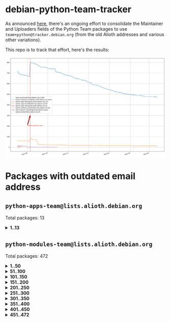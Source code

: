 # debian-python-team-tracker



As announced [here](https://lists.debian.org/debian-python/2021/08/msg00006.html), there's an ongoing effort to consolidate the Maintainer and Uploaders fields of the Python Team packages to use `team+python@tracker.debian.org` (from the old Alioth addresses and various other variations).



This repo is to track that effort, here's the results:



![Python team emails](images/python_team_emails.svg)


# Packages with outdated email address

## `python-apps-team@lists.alioth.debian.org`
Total packages: 13
<details>
<summary><b>1..13</b></summary>


| # | Package | Version |
| --- | --- | --- |
| 1 | [ctop](https://tracker.debian.org/ctop) | 1.0.0-2.1 |
| 2 | [db2twitter](https://tracker.debian.org/db2twitter) | 0.6-1.1 |
| 3 | [dodgy](https://tracker.debian.org/dodgy) | 0.1.9-3 |
| 4 | [etm](https://tracker.debian.org/etm) | 3.2.30-1.1 |
| 5 | [freealchemist](https://tracker.debian.org/freealchemist) | 0.5-1.1 |
| 6 | [kanboard-cli](https://tracker.debian.org/kanboard-cli) | 0.0.2-1.1 |
| 7 | [lightyears](https://tracker.debian.org/lightyears) | 1.4-2 |
| 8 | [pipenv](https://tracker.debian.org/pipenv) | 11.9.0-1.1 |
| 9 | [prospector](https://tracker.debian.org/prospector) | 1.1.7-2 |
| 10 | [pybik](https://tracker.debian.org/pybik) | 3.0-3.1 |
| 11 | [retweet](https://tracker.debian.org/retweet) | 0.10-1.1 |
| 12 | [sinntp](https://tracker.debian.org/sinntp) | 1.6-1.2 |
| 13 | [smem](https://tracker.debian.org/smem) | 1.5-1.1 |
</details>

## `python-modules-team@lists.alioth.debian.org`
Total packages: 472
<details>
<summary><b>1..50</b></summary>


| # | Package | Version |
| --- | --- | --- |
| 1 | [anorack](https://tracker.debian.org/anorack) | 0.2.7-1 |
| 2 | [anosql](https://tracker.debian.org/anosql) | 1.0.1-1 |
| 3 | [asn1crypto](https://tracker.debian.org/asn1crypto) | 1.4.0-1 |
| 4 | [astral](https://tracker.debian.org/astral) | 1.6.1-2 |
| 5 | [authres](https://tracker.debian.org/authres) | 1.2.0-2 |
| 6 | [automat](https://tracker.debian.org/automat) | 20.2.0-1 |
| 7 | [azure-cosmos-table-python](https://tracker.debian.org/azure-cosmos-table-python) | 1.0.5+git20191025-5 |
| 8 | [bdist-nsi](https://tracker.debian.org/bdist-nsi) | 0.1.5-2 |
| 9 | [bernhard](https://tracker.debian.org/bernhard) | 0.2.6-2 |
| 10 | [betamax](https://tracker.debian.org/betamax) | 0.8.1-2 |
| 11 | [bibtexparser](https://tracker.debian.org/bibtexparser) | 1.1.0+ds-3 |
| 12 | [binaryornot](https://tracker.debian.org/binaryornot) | 0.4.4+dfsg-4 |
| 13 | [bitstruct](https://tracker.debian.org/bitstruct) | 8.9.0-1 |
| 14 | [case](https://tracker.debian.org/case) | 1.5.3+dfsg-3 |
| 15 | [cerealizer](https://tracker.debian.org/cerealizer) | 0.8.1-3 |
| 16 | [chardet](https://tracker.debian.org/chardet) | 4.0.0-1 |
| 17 | [chargebee-python](https://tracker.debian.org/chargebee-python) | 1.6.6-1 |
| 18 | [codicefiscale](https://tracker.debian.org/codicefiscale) | 0.9+ds0-2 |
| 19 | [colorclass](https://tracker.debian.org/colorclass) | 2.2.0-2.2 |
| 20 | [colorspacious](https://tracker.debian.org/colorspacious) | 1.1.2-2 |
| 21 | [commonmark](https://tracker.debian.org/commonmark) | 0.9.1-3 |
| 22 | [constantly](https://tracker.debian.org/constantly) | 15.1.0-2 |
| 23 | [contextlib2](https://tracker.debian.org/contextlib2) | 0.6.0.post1-1 |
| 24 | [cookiecutter](https://tracker.debian.org/cookiecutter) | 1.7.3-1 |
| 25 | [coreapi](https://tracker.debian.org/coreapi) | 2.3.3-4 |
| 26 | [coreschema](https://tracker.debian.org/coreschema) | 0.0.4-3 |
| 27 | [cov-core](https://tracker.debian.org/cov-core) | 1.15.0-3 |
| 28 | [cppy](https://tracker.debian.org/cppy) | 1.1.0-2 |
| 29 | [cram](https://tracker.debian.org/cram) | 0.7-4 |
| 30 | [cssutils](https://tracker.debian.org/cssutils) | 1.0.2-3 |
| 31 | [d2to1](https://tracker.debian.org/d2to1) | 0.2.12-2 |
| 32 | [debiancontributors](https://tracker.debian.org/debiancontributors) | 0.7.8-2 |
| 33 | [devpi-common](https://tracker.debian.org/devpi-common) | 3.2.2-1.1 |
| 34 | [django-ajax-selects](https://tracker.debian.org/django-ajax-selects) | 1.7.0-3 |
| 35 | [django-bitfield](https://tracker.debian.org/django-bitfield) | 1.9.6-2 |
| 36 | [django-dirtyfields](https://tracker.debian.org/django-dirtyfields) | 1.3.1-2 |
| 37 | [django-environ](https://tracker.debian.org/django-environ) | 0.4.4-2 |
| 38 | [django-filter](https://tracker.debian.org/django-filter) | 2.4.0-1 |
| 39 | [django-hvad](https://tracker.debian.org/django-hvad) | 1.8.0-1.1 |
| 40 | [django-js-reverse](https://tracker.debian.org/django-js-reverse) | 0.7.3-1.1 |
| 41 | [django-macaddress](https://tracker.debian.org/django-macaddress) | 1.5.0-2 |
| 42 | [django-memoize](https://tracker.debian.org/django-memoize) | 2.2.0+dfsg-1 |
| 43 | [django-nose](https://tracker.debian.org/django-nose) | 1.4.6-2.1 |
| 44 | [django-notification](https://tracker.debian.org/django-notification) | 1.2.0-3 |
| 45 | [django-pagination](https://tracker.debian.org/django-pagination) | 1.0.7-4 |
| 46 | [django-paintstore](https://tracker.debian.org/django-paintstore) | 0.2-4 |
| 47 | [django-picklefield](https://tracker.debian.org/django-picklefield) | 3.0.1-1 |
| 48 | [django-pipeline](https://tracker.debian.org/django-pipeline) | 1.6.14-3 |
| 49 | [django-simple-redis-admin](https://tracker.debian.org/django-simple-redis-admin) | 1.4.0-2 |
| 50 | [django-stronghold](https://tracker.debian.org/django-stronghold) | 0.3.0+debian-2 |
</details>
<details>
<summary><b>51..100</b></summary>

| # | Package | Version |
| --- | --- | --- |
| 51 | [django-webpack-loader](https://tracker.debian.org/django-webpack-loader) | 0.6.0-2 |
| 52 | [django-wkhtmltopdf](https://tracker.debian.org/django-wkhtmltopdf) | 3.3.0-1 |
| 53 | [django-xmlrpc](https://tracker.debian.org/django-xmlrpc) | 0.1.8-2 |
| 54 | [djangorestframework-api-key](https://tracker.debian.org/djangorestframework-api-key) | 2.0.0-2 |
| 55 | [dkimpy](https://tracker.debian.org/dkimpy) | 1.0.5-1 |
| 56 | [dnsdiag](https://tracker.debian.org/dnsdiag) | 2.0.2-1 |
| 57 | [dockerpty](https://tracker.debian.org/dockerpty) | 0.4.1-2 |
| 58 | [drf-generators](https://tracker.debian.org/drf-generators) | 0.5.0-1 |
| 59 | [elasticsearch-curator](https://tracker.debian.org/elasticsearch-curator) | 5.8.1-1 |
| 60 | [enum34](https://tracker.debian.org/enum34) | 1.1.6-4 |
| 61 | [enzyme](https://tracker.debian.org/enzyme) | 0.4.1-2 |
| 62 | [exam](https://tracker.debian.org/exam) | 0.10.5-3 |
| 63 | [factory-boy](https://tracker.debian.org/factory-boy) | 2.11.1-3 |
| 64 | [faker](https://tracker.debian.org/faker) | 0.9.3-0.1 |
| 65 | [fakesleep](https://tracker.debian.org/fakesleep) | 0.1-2 |
| 66 | [fastchunking](https://tracker.debian.org/fastchunking) | 0.0.3-2 |
| 67 | [feedgenerator](https://tracker.debian.org/feedgenerator) | 1.9-2 |
| 68 | [flask-api](https://tracker.debian.org/flask-api) | 1.1+dfsg-1.1 |
| 69 | [flask-babelex](https://tracker.debian.org/flask-babelex) | 0.9.4-1 |
| 70 | [flask-bcrypt](https://tracker.debian.org/flask-bcrypt) | 0.7.1-2 |
| 71 | [flask-compress](https://tracker.debian.org/flask-compress) | 1.4.0-3 |
| 72 | [flask-gravatar](https://tracker.debian.org/flask-gravatar) | 0.4.2-2 |
| 73 | [flask-htmlmin](https://tracker.debian.org/flask-htmlmin) | 1.3.2-2 |
| 74 | [flask-ldapconn](https://tracker.debian.org/flask-ldapconn) | 0.7.2-1.1 |
| 75 | [flask-limiter](https://tracker.debian.org/flask-limiter) | 1.0.1-2 |
| 76 | [flask-mail](https://tracker.debian.org/flask-mail) | 0.9.1+dfsg1-1.1 |
| 77 | [flask-mongoengine](https://tracker.debian.org/flask-mongoengine) | 0.9.3-4 |
| 78 | [flask-multistatic](https://tracker.debian.org/flask-multistatic) | 1.0-2 |
| 79 | [flask-script](https://tracker.debian.org/flask-script) | 2.0.6-2 |
| 80 | [flask-silk](https://tracker.debian.org/flask-silk) | 0.2-18 |
| 81 | [flask-wtf](https://tracker.debian.org/flask-wtf) | 0.14.3-1 |
| 82 | [flufl.enum](https://tracker.debian.org/flufl.enum) | 4.1.1-3 |
| 83 | [flufl.i18n](https://tracker.debian.org/flufl.i18n) | 3.0.1-1 |
| 84 | [flufl.lock](https://tracker.debian.org/flufl.lock) | 5.0.1-1 |
| 85 | [flufl.password](https://tracker.debian.org/flufl.password) | 1.3-3 |
| 86 | [flufl.testing](https://tracker.debian.org/flufl.testing) | 0.7-2 |
| 87 | [gerritlib](https://tracker.debian.org/gerritlib) | 0.8.0-2 |
| 88 | [gmplot](https://tracker.debian.org/gmplot) | 1.2.0-2 |
| 89 | [gtextfsm](https://tracker.debian.org/gtextfsm) | 1.1.0-2 |
| 90 | [gtts](https://tracker.debian.org/gtts) | 2.0.3-1 |
| 91 | [gtts-token](https://tracker.debian.org/gtts-token) | 1.1.3-1 |
| 92 | [guzzle-sphinx-theme](https://tracker.debian.org/guzzle-sphinx-theme) | 0.7.11-5 |
| 93 | [hachoir](https://tracker.debian.org/hachoir) | 3.1.0+dfsg-3 |
| 94 | [haproxy-log-analysis](https://tracker.debian.org/haproxy-log-analysis) | 2.0~b0-2 |
| 95 | [heapdict](https://tracker.debian.org/heapdict) | 1.0.1-1 |
| 96 | [hiro](https://tracker.debian.org/hiro) | 0.5-2 |
| 97 | [hypothesis-auto](https://tracker.debian.org/hypothesis-auto) | 1.1.4-2 |
| 98 | [importmagic](https://tracker.debian.org/importmagic) | 0.1.7-2 |
| 99 | [inflection](https://tracker.debian.org/inflection) | 0.3.1-2 |
| 100 | [json-tricks](https://tracker.debian.org/json-tricks) | 3.11.0-2 |
</details>
<details>
<summary><b>101..150</b></summary>

| # | Package | Version |
| --- | --- | --- |
| 101 | [jsonhyperschema-codec](https://tracker.debian.org/jsonhyperschema-codec) | 1.0.3-2 |
| 102 | [jupyter-sphinx-theme](https://tracker.debian.org/jupyter-sphinx-theme) | 0.0.6+ds1-10 |
| 103 | [kitchen](https://tracker.debian.org/kitchen) | 1.2.6-2 |
| 104 | [kivy](https://tracker.debian.org/kivy) | 1.11.0-2 |
| 105 | [lazr.delegates](https://tracker.debian.org/lazr.delegates) | 2.0.3-2 |
| 106 | [lazr.smtptest](https://tracker.debian.org/lazr.smtptest) | 2.0.3-2 |
| 107 | [lexicon](https://tracker.debian.org/lexicon) | 3.3.17-1 |
| 108 | [libthumbor](https://tracker.debian.org/libthumbor) | 1.3.3-2 |
| 109 | [logilab-constraint](https://tracker.debian.org/logilab-constraint) | 0.6.0-2 |
| 110 | [mako](https://tracker.debian.org/mako) | 1.1.3+ds1-2 |
| 111 | [manuel](https://tracker.debian.org/manuel) | 1.10.1-2 |
| 112 | [mercurial-extension-utils](https://tracker.debian.org/mercurial-extension-utils) | 1.5.1-3 |
| 113 | [mercurial-keyring](https://tracker.debian.org/mercurial-keyring) | 1.3.1-3 |
| 114 | [milksnake](https://tracker.debian.org/milksnake) | 0.1.5-1 |
| 115 | [mimerender](https://tracker.debian.org/mimerender) | 0.6.0-2 |
| 116 | [mmllib](https://tracker.debian.org/mmllib) | 0.3.0.post1-2 |
| 117 | [mockldap](https://tracker.debian.org/mockldap) | 0.3.0-4 |
| 118 | [modernize](https://tracker.debian.org/modernize) | 0.7-2 |
| 119 | [moksha.common](https://tracker.debian.org/moksha.common) | 1.2.5-4 |
| 120 | [mrtparse](https://tracker.debian.org/mrtparse) | 1.6-2 |
| 121 | [musicbrainzngs](https://tracker.debian.org/musicbrainzngs) | 0.7.1-2 |
| 122 | [mutagen](https://tracker.debian.org/mutagen) | 1.45.1-2 |
| 123 | [mwic](https://tracker.debian.org/mwic) | 0.7.8-1 |
| 124 | [mysql-connector-python](https://tracker.debian.org/mysql-connector-python) | 8.0.15-2 |
| 125 | [nb2plots](https://tracker.debian.org/nb2plots) | 0.6-2 |
| 126 | [netmiko](https://tracker.debian.org/netmiko) | 2.4.2-1 |
| 127 | [networkx](https://tracker.debian.org/networkx) | 2.5+ds-2 |
| 128 | [nose2](https://tracker.debian.org/nose2) | 0.9.2-1 |
| 129 | [nose2-cov](https://tracker.debian.org/nose2-cov) | 1.0a4-3 |
| 130 | [ntplib](https://tracker.debian.org/ntplib) | 0.3.3-2 |
| 131 | [numpy-stl](https://tracker.debian.org/numpy-stl) | 2.9.0-1 |
| 132 | [obsub](https://tracker.debian.org/obsub) | 0.2-4 |
| 133 | [okasha](https://tracker.debian.org/okasha) | 0.2.4-4 |
| 134 | [overpass](https://tracker.debian.org/overpass) | 0.7-1 |
| 135 | [pastescript](https://tracker.debian.org/pastescript) | 2.0.2-4 |
| 136 | [pep8](https://tracker.debian.org/pep8) | 1.7.1-9 |
| 137 | [pep8-naming](https://tracker.debian.org/pep8-naming) | 0.10.0-1 |
| 138 | [pg8000](https://tracker.debian.org/pg8000) | 1.10.6-2 |
| 139 | [pidcat](https://tracker.debian.org/pidcat) | 2.1.0-4 |
| 140 | [plastex](https://tracker.debian.org/plastex) | 2.1-2 |
| 141 | [portio](https://tracker.debian.org/portio) | 0.5-4 |
| 142 | [power](https://tracker.debian.org/power) | 1.4+dfsg-4 |
| 143 | [pprintpp](https://tracker.debian.org/pprintpp) | 0.4.0-2 |
| 144 | [preggy](https://tracker.debian.org/preggy) | 1.4.4-1 |
| 145 | [ptable](https://tracker.debian.org/ptable) | 0.9.2-2 |
| 146 | [py-radix](https://tracker.debian.org/py-radix) | 0.10.0-3 |
| 147 | [py3dns](https://tracker.debian.org/py3dns) | 3.2.1-1 |
| 148 | [pyasn1](https://tracker.debian.org/pyasn1) | 0.4.8-1 |
| 149 | [pybindgen](https://tracker.debian.org/pybindgen) | 0.20.0+dfsg1-2 |
| 150 | [pycallgraph](https://tracker.debian.org/pycallgraph) | 1.1.3-1.2 |
</details>
<details>
<summary><b>151..200</b></summary>

| # | Package | Version |
| --- | --- | --- |
| 151 | [pycxx](https://tracker.debian.org/pycxx) | 7.1.4-0.2 |
| 152 | [pydbus](https://tracker.debian.org/pydbus) | 0.6.0-4 |
| 153 | [pydenticon](https://tracker.debian.org/pydenticon) | 0.3.1-2 |
| 154 | [pydispatcher](https://tracker.debian.org/pydispatcher) | 2.0.5-2 |
| 155 | [pydle](https://tracker.debian.org/pydle) | 0.9.4-2 |
| 156 | [pyeapi](https://tracker.debian.org/pyeapi) | 0.8.1-2 |
| 157 | [pyenchant](https://tracker.debian.org/pyenchant) | 3.2.0-1 |
| 158 | [pyfg](https://tracker.debian.org/pyfg) | 0.50-2 |
| 159 | [pyfiglet](https://tracker.debian.org/pyfiglet) | 0.8.0+dfsg-1 |
| 160 | [pyfribidi](https://tracker.debian.org/pyfribidi) | 0.12.0+repack-7 |
| 161 | [pygeoif](https://tracker.debian.org/pygeoif) | 0.7-2 |
| 162 | [pygtail](https://tracker.debian.org/pygtail) | 0.6.1-2 |
| 163 | [pygtkspellcheck](https://tracker.debian.org/pygtkspellcheck) | 4.0.5-2 |
| 164 | [pyinotify](https://tracker.debian.org/pyinotify) | 0.9.6-1.3 |
| 165 | [pyiosxr](https://tracker.debian.org/pyiosxr) | 0.52-1.1 |
| 166 | [pyjavaproperties](https://tracker.debian.org/pyjavaproperties) | 0.7-2 |
| 167 | [pyjokes](https://tracker.debian.org/pyjokes) | 0.5.0-3 |
| 168 | [pykcs11](https://tracker.debian.org/pykcs11) | 1.5.10-1 |
| 169 | [pylama](https://tracker.debian.org/pylama) | 7.4.3-3 |
| 170 | [pylibmc](https://tracker.debian.org/pylibmc) | 1.5.2-3 |
| 171 | [pylint-celery](https://tracker.debian.org/pylint-celery) | 0.3-5 |
| 172 | [pylint-common](https://tracker.debian.org/pylint-common) | 0.2.5-4 |
| 173 | [pylint-django](https://tracker.debian.org/pylint-django) | 2.0.13-1 |
| 174 | [pylint-flask](https://tracker.debian.org/pylint-flask) | 0.5-4 |
| 175 | [pylint-plugin-utils](https://tracker.debian.org/pylint-plugin-utils) | 0.6-1 |
| 176 | [pymacs](https://tracker.debian.org/pymacs) | 0.25-3 |
| 177 | [pymodbus](https://tracker.debian.org/pymodbus) | 2.1.0+dfsg-2 |
| 178 | [pynag](https://tracker.debian.org/pynag) | 1.1.2+dfsg-2 |
| 179 | [pynliner](https://tracker.debian.org/pynliner) | 0.8.0-2 |
| 180 | [pyopengl](https://tracker.debian.org/pyopengl) | 3.1.5+dfsg-1 |
| 181 | [pyprind](https://tracker.debian.org/pyprind) | 2.11.2-2 |
| 182 | [pyquery](https://tracker.debian.org/pyquery) | 1.2.9-4 |
| 183 | [pyrad](https://tracker.debian.org/pyrad) | 2.1-2 |
| 184 | [pysimplesoap](https://tracker.debian.org/pysimplesoap) | 1.16.2-3 |
| 185 | [pysmi](https://tracker.debian.org/pysmi) | 0.3.2-2 |
| 186 | [pysodium](https://tracker.debian.org/pysodium) | 0.7.0-2 |
| 187 | [pyspf](https://tracker.debian.org/pyspf) | 2.0.14-2 |
| 188 | [pysrt](https://tracker.debian.org/pysrt) | 1.0.1-2 |
| 189 | [pyssim](https://tracker.debian.org/pyssim) | 0.2-2 |
| 190 | [pytaglib](https://tracker.debian.org/pytaglib) | 0.3.6+dfsg-2 |
| 191 | [pytds](https://tracker.debian.org/pytds) | 1.10.0-1 |
| 192 | [pytest-bdd](https://tracker.debian.org/pytest-bdd) | 3.2.1-1 |
| 193 | [pytest-cookies](https://tracker.debian.org/pytest-cookies) | 0.4.0-1 |
| 194 | [pytest-django](https://tracker.debian.org/pytest-django) | 3.5.1-1 |
| 195 | [pytest-expect](https://tracker.debian.org/pytest-expect) | 1.1.0-2 |
| 196 | [pytest-httpbin](https://tracker.debian.org/pytest-httpbin) | 1.0.0-2 |
| 197 | [pytest-instafail](https://tracker.debian.org/pytest-instafail) | 0.4.2-1 |
| 198 | [pytest-runner](https://tracker.debian.org/pytest-runner) | 2.11.1-1.2 |
| 199 | [pytest-sugar](https://tracker.debian.org/pytest-sugar) | 0.9.4-1 |
| 200 | [pytest-tornado](https://tracker.debian.org/pytest-tornado) | 0.8.1-1 |
</details>
<details>
<summary><b>201..250</b></summary>

| # | Package | Version |
| --- | --- | --- |
| 201 | [pytest-vcr](https://tracker.debian.org/pytest-vcr) | 1.0.2-2 |
| 202 | [python-activipy](https://tracker.debian.org/python-activipy) | 0.1-7 |
| 203 | [python-adal](https://tracker.debian.org/python-adal) | 1.2.2-1 |
| 204 | [python-aiohttp-session](https://tracker.debian.org/python-aiohttp-session) | 2.9.0-2 |
| 205 | [python-aioinflux](https://tracker.debian.org/python-aioinflux) | 0.9.0-2 |
| 206 | [python-aiomeasures](https://tracker.debian.org/python-aiomeasures) | 0.5.14-3 |
| 207 | [python-amqplib](https://tracker.debian.org/python-amqplib) | 1.0.2-2 |
| 208 | [python-aptly](https://tracker.debian.org/python-aptly) | 0.12.10-2 |
| 209 | [python-args](https://tracker.debian.org/python-args) | 0.1.0-3 |
| 210 | [python-arpy](https://tracker.debian.org/python-arpy) | 1.1.1-4 |
| 211 | [python-astor](https://tracker.debian.org/python-astor) | 0.8.1-1 |
| 212 | [python-base58](https://tracker.debian.org/python-base58) | 1.0.3-1.1 |
| 213 | [python-bcdoc](https://tracker.debian.org/python-bcdoc) | 0.16.0-2 |
| 214 | [python-bitbucket-api](https://tracker.debian.org/python-bitbucket-api) | 0.5.0-3 |
| 215 | [python-box](https://tracker.debian.org/python-box) | 3.4.6-2 |
| 216 | [python-btrees](https://tracker.debian.org/python-btrees) | 4.3.1-2 |
| 217 | [python-cerberus](https://tracker.debian.org/python-cerberus) | 1.3.2-1 |
| 218 | [python-click-log](https://tracker.debian.org/python-click-log) | 0.2.1-2 |
| 219 | [python-clint](https://tracker.debian.org/python-clint) | 0.5.1-3 |
| 220 | [python-cluster](https://tracker.debian.org/python-cluster) | 1.3.3-3 |
| 221 | [python-coloredlogs](https://tracker.debian.org/python-coloredlogs) | 7.3-2 |
| 222 | [python-colour](https://tracker.debian.org/python-colour) | 0.1.5-2 |
| 223 | [python-consul](https://tracker.debian.org/python-consul) | 0.7.1-1.1 |
| 224 | [python-cookies](https://tracker.debian.org/python-cookies) | 2.2.1-3 |
| 225 | [python-cpuinfo](https://tracker.debian.org/python-cpuinfo) | 5.0.0-2 |
| 226 | [python-crcmod](https://tracker.debian.org/python-crcmod) | 1.7+dfsg-2 |
| 227 | [python-cs](https://tracker.debian.org/python-cs) | 2.7.1-1 |
| 228 | [python-dbfread](https://tracker.debian.org/python-dbfread) | 2.0.7-3 |
| 229 | [python-decorator](https://tracker.debian.org/python-decorator) | 4.4.2-2 |
| 230 | [python-demjson](https://tracker.debian.org/python-demjson) | 2.2.4-5 |
| 231 | [python-diaspy](https://tracker.debian.org/python-diaspy) | 0.6.0-2 |
| 232 | [python-dictobj](https://tracker.debian.org/python-dictobj) | 0.4-4 |
| 233 | [python-distutils-extra](https://tracker.debian.org/python-distutils-extra) | 2.45 |
| 234 | [python-django-casclient](https://tracker.debian.org/python-django-casclient) | 1.5.3-1 |
| 235 | [python-django-etcd-settings](https://tracker.debian.org/python-django-etcd-settings) | 0.1.13+dfsg-3 |
| 236 | [python-django-gravatar2](https://tracker.debian.org/python-django-gravatar2) | 1.4.4-2 |
| 237 | [python-django-jsonfield](https://tracker.debian.org/python-django-jsonfield) | 1.4.0-2 |
| 238 | [python-django-push-notifications](https://tracker.debian.org/python-django-push-notifications) | 1.4.1-1 |
| 239 | [python-django-simple-history](https://tracker.debian.org/python-django-simple-history) | 2.7.0-1.1 |
| 240 | [python-doubleratchet](https://tracker.debian.org/python-doubleratchet) | 0.6.0-2 |
| 241 | [python-dpkt](https://tracker.debian.org/python-dpkt) | 1.9.2-2 |
| 242 | [python-easywebdav](https://tracker.debian.org/python-easywebdav) | 1.2.0-8 |
| 243 | [python-envparse](https://tracker.debian.org/python-envparse) | 0.2.0-2 |
| 244 | [python-envs](https://tracker.debian.org/python-envs) | 1.2.6-1.1 |
| 245 | [python-epc](https://tracker.debian.org/python-epc) | 0.0.5-3 |
| 246 | [python-etcd](https://tracker.debian.org/python-etcd) | 0.4.5-2 |
| 247 | [python-ethtool](https://tracker.debian.org/python-ethtool) | 0.14-3 |
| 248 | [python-ewmh](https://tracker.debian.org/python-ewmh) | 0.1.6-2 |
| 249 | [python-exotel](https://tracker.debian.org/python-exotel) | 0.1.5-2 |
| 250 | [python-feather-format](https://tracker.debian.org/python-feather-format) | 0.3.1+dfsg1-4 |
</details>
<details>
<summary><b>251..300</b></summary>

| # | Package | Version |
| --- | --- | --- |
| 251 | [python-flaky](https://tracker.debian.org/python-flaky) | 3.7.0-1 |
| 252 | [python-genty](https://tracker.debian.org/python-genty) | 1.3.2-1 |
| 253 | [python-geoip2](https://tracker.debian.org/python-geoip2) | 2.9.0+dfsg1-2 |
| 254 | [python-gflags](https://tracker.debian.org/python-gflags) | 1.5.1-7 |
| 255 | [python-glob2](https://tracker.debian.org/python-glob2) | 0.5-3 |
| 256 | [python-hashids](https://tracker.debian.org/python-hashids) | 1.3.1-1 |
| 257 | [python-hidapi](https://tracker.debian.org/python-hidapi) | 0.9.0.post3-2 |
| 258 | [python-hiredis](https://tracker.debian.org/python-hiredis) | 1.0.1-1 |
| 259 | [python-hpilo](https://tracker.debian.org/python-hpilo) | 4.3-3 |
| 260 | [python-html2text](https://tracker.debian.org/python-html2text) | 2020.1.16-1 |
| 261 | [python-http-parser](https://tracker.debian.org/python-http-parser) | 0.9.0-1 |
| 262 | [python-httptools](https://tracker.debian.org/python-httptools) | 0.1.1-1 |
| 263 | [python-icalendar](https://tracker.debian.org/python-icalendar) | 4.0.3-4 |
| 264 | [python-iniparse](https://tracker.debian.org/python-iniparse) | 0.4-3 |
| 265 | [python-ipaddress](https://tracker.debian.org/python-ipaddress) | 1.0.23-1 |
| 266 | [python-ipfix](https://tracker.debian.org/python-ipfix) | 0.9.7-2 |
| 267 | [python-irodsclient](https://tracker.debian.org/python-irodsclient) | 0.8.1-2 |
| 268 | [python-isc-dhcp-leases](https://tracker.debian.org/python-isc-dhcp-leases) | 0.9.1-2 |
| 269 | [python-isoweek](https://tracker.debian.org/python-isoweek) | 1.3.3-3 |
| 270 | [python-jmespath](https://tracker.debian.org/python-jmespath) | 0.10.0-1 |
| 271 | [python-jsonrpc](https://tracker.debian.org/python-jsonrpc) | 1.13.0-1 |
| 272 | [python-junit-xml](https://tracker.debian.org/python-junit-xml) | 1.9-1 |
| 273 | [python-kanboard](https://tracker.debian.org/python-kanboard) | 1.0.1-1.1 |
| 274 | [python-langdetect](https://tracker.debian.org/python-langdetect) | 1.0.7-4 |
| 275 | [python-ldap](https://tracker.debian.org/python-ldap) | 3.2.0-4 |
| 276 | [python-ldapdomaindump](https://tracker.debian.org/python-ldapdomaindump) | 0.9.3-1 |
| 277 | [python-libguess](https://tracker.debian.org/python-libguess) | 1.1-4 |
| 278 | [python-logfury](https://tracker.debian.org/python-logfury) | 0.1.2-4 |
| 279 | [python-mailer](https://tracker.debian.org/python-mailer) | 0.8.1-4 |
| 280 | [python-mastodon](https://tracker.debian.org/python-mastodon) | 1.5.1-1 |
| 281 | [python-mccabe](https://tracker.debian.org/python-mccabe) | 0.6.1-3 |
| 282 | [python-measurement](https://tracker.debian.org/python-measurement) | 2.0.1-2 |
| 283 | [python-meld3](https://tracker.debian.org/python-meld3) | 1.0.2-3 |
| 284 | [python-mnemonic](https://tracker.debian.org/python-mnemonic) | 0.19-1 |
| 285 | [python-model-mommy](https://tracker.debian.org/python-model-mommy) | 1.6.0-2 |
| 286 | [python-morris](https://tracker.debian.org/python-morris) | 1.2-2 |
| 287 | [python-mpegdash](https://tracker.debian.org/python-mpegdash) | 0.2.0-1 |
| 288 | [python-multidict](https://tracker.debian.org/python-multidict) | 5.1.0-1 |
| 289 | [python-nine](https://tracker.debian.org/python-nine) | 1.1.0-1 |
| 290 | [python-noise](https://tracker.debian.org/python-noise) | 1.2.3-3 |
| 291 | [python-notify2](https://tracker.debian.org/python-notify2) | 0.3-4 |
| 292 | [python-ntlm-auth](https://tracker.debian.org/python-ntlm-auth) | 1.4.0-1 |
| 293 | [python-offtrac](https://tracker.debian.org/python-offtrac) | 0.1.0-2.1 |
| 294 | [python-opcua](https://tracker.debian.org/python-opcua) | 0.98.11-1 |
| 295 | [python-openid-cla](https://tracker.debian.org/python-openid-cla) | 1.2-2 |
| 296 | [python-openid-teams](https://tracker.debian.org/python-openid-teams) | 1.2-2 |
| 297 | [python-openidc-client](https://tracker.debian.org/python-openidc-client) | 0.6.0-1.1 |
| 298 | [python-opentimestamps](https://tracker.debian.org/python-opentimestamps) | 0.4.1-1 |
| 299 | [python-padme](https://tracker.debian.org/python-padme) | 1.1.1-3 |
| 300 | [python-pampy](https://tracker.debian.org/python-pampy) | 1.8.4-2 |
</details>
<details>
<summary><b>301..350</b></summary>

| # | Package | Version |
| --- | --- | --- |
| 301 | [python-path-and-address](https://tracker.debian.org/python-path-and-address) | 2.0.1-2 |
| 302 | [python-pathtools](https://tracker.debian.org/python-pathtools) | 0.1.2-4 |
| 303 | [python-paypal](https://tracker.debian.org/python-paypal) | 1.2.5-3 |
| 304 | [python-peakutils](https://tracker.debian.org/python-peakutils) | 1.3.3+ds-2 |
| 305 | [python-pem](https://tracker.debian.org/python-pem) | 19.1.0-1 |
| 306 | [python-persistent](https://tracker.debian.org/python-persistent) | 4.6.4-0.2 |
| 307 | [python-pex](https://tracker.debian.org/python-pex) | 1.1.14-3.1 |
| 308 | [python-pgpdump](https://tracker.debian.org/python-pgpdump) | 1.5-2 |
| 309 | [python-pgspecial](https://tracker.debian.org/python-pgspecial) | 1.11.10+dfsg1-1 |
| 310 | [python-phonenumbers](https://tracker.debian.org/python-phonenumbers) | 8.12.1-1 |
| 311 | [python-picklable-itertools](https://tracker.debian.org/python-picklable-itertools) | 0.1.1-3 |
| 312 | [python-plaster](https://tracker.debian.org/python-plaster) | 1.0-2 |
| 313 | [python-plaster-pastedeploy](https://tracker.debian.org/python-plaster-pastedeploy) | 0.5-3 |
| 314 | [python-prctl](https://tracker.debian.org/python-prctl) | 1.7-2 |
| 315 | [python-preshed](https://tracker.debian.org/python-preshed) | 3.0.2-1 |
| 316 | [python-pretend](https://tracker.debian.org/python-pretend) | 1.0.9-1 |
| 317 | [python-prettylog](https://tracker.debian.org/python-prettylog) | 0.1.0-2 |
| 318 | [python-priority](https://tracker.debian.org/python-priority) | 1.3.0-3 |
| 319 | [python-progressbar](https://tracker.debian.org/python-progressbar) | 2.5-2 |
| 320 | [python-pskc](https://tracker.debian.org/python-pskc) | 1.1-3 |
| 321 | [python-py-zipkin](https://tracker.debian.org/python-py-zipkin) | 0.15.0-1.1 |
| 322 | [python-pyasn1-modules](https://tracker.debian.org/python-pyasn1-modules) | 0.2.1-1 |
| 323 | [python-pyftpdlib](https://tracker.debian.org/python-pyftpdlib) | 1.5.4-2 |
| 324 | [python-pygerrit2](https://tracker.debian.org/python-pygerrit2) | 2.0.4-2 |
| 325 | [python-pypump](https://tracker.debian.org/python-pypump) | 0.7-3 |
| 326 | [python-pysnmp4-apps](https://tracker.debian.org/python-pysnmp4-apps) | 0.3.2-2.2 |
| 327 | [python-pysnmp4-mibs](https://tracker.debian.org/python-pysnmp4-mibs) | 0.1.3-3 |
| 328 | [python-pytest-benchmark](https://tracker.debian.org/python-pytest-benchmark) | 3.2.2-2 |
| 329 | [python-pyvmomi](https://tracker.debian.org/python-pyvmomi) | 6.7.1-3 |
| 330 | [python-rarfile](https://tracker.debian.org/python-rarfile) | 3.1-1 |
| 331 | [python-ratelimiter](https://tracker.debian.org/python-ratelimiter) | 1.2.0.post0-1 |
| 332 | [python-redisearch-py](https://tracker.debian.org/python-redisearch-py) | 1.0.0-1 |
| 333 | [python-releases](https://tracker.debian.org/python-releases) | 1.6.3-1 |
| 334 | [python-repoze.lru](https://tracker.debian.org/python-repoze.lru) | 0.7-2 |
| 335 | [python-repoze.sphinx.autointerface](https://tracker.debian.org/python-repoze.sphinx.autointerface) | 0.8-0.2 |
| 336 | [python-repoze.tm2](https://tracker.debian.org/python-repoze.tm2) | 2.0-2 |
| 337 | [python-requests-ntlm](https://tracker.debian.org/python-requests-ntlm) | 1.1.0-1.1 |
| 338 | [python-requirements-detector](https://tracker.debian.org/python-requirements-detector) | 0.6-2 |
| 339 | [python-restless](https://tracker.debian.org/python-restless) | 2.1.1-2 |
| 340 | [python-rpaths](https://tracker.debian.org/python-rpaths) | 0.13-1.1 |
| 341 | [python-rply](https://tracker.debian.org/python-rply) | 0.7.7-2 |
| 342 | [python-schedutils](https://tracker.debian.org/python-schedutils) | 0.6-2.1 |
| 343 | [python-schema](https://tracker.debian.org/python-schema) | 0.6.7-3 |
| 344 | [python-schroot](https://tracker.debian.org/python-schroot) | 0.4-4 |
| 345 | [python-scp](https://tracker.debian.org/python-scp) | 0.13.0-2 |
| 346 | [python-scripttest](https://tracker.debian.org/python-scripttest) | 1.3-3 |
| 347 | [python-scruffy](https://tracker.debian.org/python-scruffy) | 0.3.3-2 |
| 348 | [python-sdnotify](https://tracker.debian.org/python-sdnotify) | 0.3.1-2 |
| 349 | [python-serverfiles](https://tracker.debian.org/python-serverfiles) | 0.3.0-1 |
| 350 | [python-service-identity](https://tracker.debian.org/python-service-identity) | 18.1.0-6 |
</details>
<details>
<summary><b>351..400</b></summary>

| # | Package | Version |
| --- | --- | --- |
| 351 | [python-sexpdata](https://tracker.debian.org/python-sexpdata) | 0.0.3-2 |
| 352 | [python-shade](https://tracker.debian.org/python-shade) | 1.30.0-3 |
| 353 | [python-shellescape](https://tracker.debian.org/python-shellescape) | 3.4.1-4 |
| 354 | [python-simpy](https://tracker.debian.org/python-simpy) | 2.3.1+dfsg-2 |
| 355 | [python-simpy3](https://tracker.debian.org/python-simpy3) | 3.0.11-2 |
| 356 | [python-slimmer](https://tracker.debian.org/python-slimmer) | 0.1.30-8 |
| 357 | [python-slugify](https://tracker.debian.org/python-slugify) | 4.0.0-1 |
| 358 | [python-smstrade](https://tracker.debian.org/python-smstrade) | 0.2.4-6 |
| 359 | [python-socketpool](https://tracker.debian.org/python-socketpool) | 0.5.3-5 |
| 360 | [python-sphinx-issues](https://tracker.debian.org/python-sphinx-issues) | 1.2.0-2 |
| 361 | [python-spur](https://tracker.debian.org/python-spur) | 0.3.21-1 |
| 362 | [python-srp](https://tracker.debian.org/python-srp) | 1.0.15-1 |
| 363 | [python-statsd](https://tracker.debian.org/python-statsd) | 3.3.0-2 |
| 364 | [python-stopit](https://tracker.debian.org/python-stopit) | 1.1.2-1 |
| 365 | [python-structlog](https://tracker.debian.org/python-structlog) | 20.1.0-1 |
| 366 | [python-sunlight](https://tracker.debian.org/python-sunlight) | 1.1.5-3 |
| 367 | [python-suntime](https://tracker.debian.org/python-suntime) | 1.2.5-2 |
| 368 | [python-tempita](https://tracker.debian.org/python-tempita) | 0.5.2-6 |
| 369 | [python-test-server](https://tracker.debian.org/python-test-server) | 0.0.27-2 |
| 370 | [python-testing.common.database](https://tracker.debian.org/python-testing.common.database) | 2.0.0-2 |
| 371 | [python-testing.mysqld](https://tracker.debian.org/python-testing.mysqld) | 1.4.0-4 |
| 372 | [python-testing.postgresql](https://tracker.debian.org/python-testing.postgresql) | 1.3.0-2 |
| 373 | [python-thriftpy](https://tracker.debian.org/python-thriftpy) | 0.3.9+ds1-1 |
| 374 | [python-tinycss](https://tracker.debian.org/python-tinycss) | 0.4-3 |
| 375 | [python-tktreectrl](https://tracker.debian.org/python-tktreectrl) | 2.0.2-3 |
| 376 | [python-translationstring](https://tracker.debian.org/python-translationstring) | 1.4-1 |
| 377 | [python-twitter](https://tracker.debian.org/python-twitter) | 3.3-2 |
| 378 | [python-typeguard](https://tracker.debian.org/python-typeguard) | 2.2.2-1.1 |
| 379 | [python-tzlocal](https://tracker.debian.org/python-tzlocal) | 2.1-1 |
| 380 | [python-udatetime](https://tracker.debian.org/python-udatetime) | 0.0.16-4 |
| 381 | [python-unicodecsv](https://tracker.debian.org/python-unicodecsv) | 0.14.1-2 |
| 382 | [python-urlobject](https://tracker.debian.org/python-urlobject) | 2.4.3-3 |
| 383 | [python-urwidtrees](https://tracker.debian.org/python-urwidtrees) | 1.0.3.dev0-1 |
| 384 | [python-utils](https://tracker.debian.org/python-utils) | 2.3.0-2 |
| 385 | [python-vagrant](https://tracker.debian.org/python-vagrant) | 0.5.15-3 |
| 386 | [python-venusian](https://tracker.debian.org/python-venusian) | 3.0.0-1 |
| 387 | [python-vobject](https://tracker.debian.org/python-vobject) | 0.9.6.1-0.2 |
| 388 | [python-webob](https://tracker.debian.org/python-webob) | 1:1.8.6-1.1 |
| 389 | [python-wget](https://tracker.debian.org/python-wget) | 3.2-3 |
| 390 | [python-wheezy.template](https://tracker.debian.org/python-wheezy.template) | 0.1.167-2 |
| 391 | [python-whoosh](https://tracker.debian.org/python-whoosh) | 2.7.4+git6-g9134ad92-5 |
| 392 | [python-wither](https://tracker.debian.org/python-wither) | 1.1-2 |
| 393 | [python-wsgilog](https://tracker.debian.org/python-wsgilog) | 0.3.1-3 |
| 394 | [python-yaswfp](https://tracker.debian.org/python-yaswfp) | 0.9.3-1.1 |
| 395 | [python-zc.customdoctests](https://tracker.debian.org/python-zc.customdoctests) | 1.0.1-2 |
| 396 | [python-zipp](https://tracker.debian.org/python-zipp) | 1.0.0-3 |
| 397 | [python-zxcvbn](https://tracker.debian.org/python-zxcvbn) | 4.4.28-2 |
| 398 | [python3-proselint](https://tracker.debian.org/python3-proselint) | 0.10.2-2 |
| 399 | [pythondialog](https://tracker.debian.org/pythondialog) | 3.5.1-1 |
| 400 | [pytoml](https://tracker.debian.org/pytoml) | 0.1.21-1 |
</details>
<details>
<summary><b>401..450</b></summary>

| # | Package | Version |
| --- | --- | --- |
| 401 | [pyuca](https://tracker.debian.org/pyuca) | 1.2-2 |
| 402 | [pyutilib](https://tracker.debian.org/pyutilib) | 5.8.0-1 |
| 403 | [pywavelets](https://tracker.debian.org/pywavelets) | 1.1.1-1 |
| 404 | [pywinrm](https://tracker.debian.org/pywinrm) | 0.3.0-2 |
| 405 | [quark-sphinx-theme](https://tracker.debian.org/quark-sphinx-theme) | 0.5.1-2 |
| 406 | [recommonmark](https://tracker.debian.org/recommonmark) | 0.6.0+ds-1 |
| 407 | [redis-py-cluster](https://tracker.debian.org/redis-py-cluster) | 2.0.0-1 |
| 408 | [reparser](https://tracker.debian.org/reparser) | 1.4.3-1 |
| 409 | [requests-aws](https://tracker.debian.org/requests-aws) | 0.1.5-2 |
| 410 | [ripe-atlas-cousteau](https://tracker.debian.org/ripe-atlas-cousteau) | 1.4.2-3 |
| 411 | [ripe-atlas-sagan](https://tracker.debian.org/ripe-atlas-sagan) | 1.2.2-2 |
| 412 | [robot-detection](https://tracker.debian.org/robot-detection) | 0.4.0-2 |
| 413 | [routes](https://tracker.debian.org/routes) | 2.5.1-1 |
| 414 | [sgmllib3k](https://tracker.debian.org/sgmllib3k) | 1.0.0-3 |
| 415 | [simplegeneric](https://tracker.debian.org/simplegeneric) | 0.8.1-3 |
| 416 | [singledispatch](https://tracker.debian.org/singledispatch) | 3.4.0.3-3 |
| 417 | [sireader](https://tracker.debian.org/sireader) | 1.1.1-2 |
| 418 | [sleekxmpp](https://tracker.debian.org/sleekxmpp) | 1.3.3-6 |
| 419 | [slimit](https://tracker.debian.org/slimit) | 0.8.1-4 |
| 420 | [smartypants](https://tracker.debian.org/smartypants) | 2.0.0-2 |
| 421 | [sortedcontainers](https://tracker.debian.org/sortedcontainers) | 2.1.0-2 |
| 422 | [speaklater](https://tracker.debian.org/speaklater) | 1.3-5 |
| 423 | [sphinx](https://tracker.debian.org/sphinx) | 1.8.5-2 |
| 424 | [sphinx](https://tracker.debian.org/sphinx) | 1.8.5-3 |
| 425 | [sphinx](https://tracker.debian.org/sphinx) | 1.8.5-4 |
| 426 | [sphinx](https://tracker.debian.org/sphinx) | 1.8.5-5 |
| 427 | [sphinx](https://tracker.debian.org/sphinx) | 2.4.3-2 |
| 428 | [sphinx](https://tracker.debian.org/sphinx) | 2.4.3-4 |
| 429 | [sphinx-autorun](https://tracker.debian.org/sphinx-autorun) | 1.1.0-3.1 |
| 430 | [sphinx-celery](https://tracker.debian.org/sphinx-celery) | 2.0.0-1 |
| 431 | [sphinx-intl](https://tracker.debian.org/sphinx-intl) | 2.0.1-2 |
| 432 | [sphinxcontrib-devhelp](https://tracker.debian.org/sphinxcontrib-devhelp) | 1.0.2-2 |
| 433 | [sphinxcontrib-doxylink](https://tracker.debian.org/sphinxcontrib-doxylink) | 1.5-1 |
| 434 | [sphinxcontrib-log-cabinet](https://tracker.debian.org/sphinxcontrib-log-cabinet) | 1.0.1-2 |
| 435 | [sphinxcontrib-qthelp](https://tracker.debian.org/sphinxcontrib-qthelp) | 1.0.3-2 |
| 436 | [sphinxcontrib-rubydomain](https://tracker.debian.org/sphinxcontrib-rubydomain) | 0.1~dev-20100804-2 |
| 437 | [sphinxcontrib-websupport](https://tracker.debian.org/sphinxcontrib-websupport) | 1.2.4-1 |
| 438 | [sphinxtesters](https://tracker.debian.org/sphinxtesters) | 0.2.3-1 |
| 439 | [sshpubkeys](https://tracker.debian.org/sshpubkeys) | 3.1.0-2.1 |
| 440 | [sshtunnel](https://tracker.debian.org/sshtunnel) | 0.1.4-2 |
| 441 | [stardicter](https://tracker.debian.org/stardicter) | 1.2-1 |
| 442 | [straight.plugin](https://tracker.debian.org/straight.plugin) | 1.4.1-3 |
| 443 | [stsci.distutils](https://tracker.debian.org/stsci.distutils) | 0.3.7-5 |
| 444 | [tagpy](https://tracker.debian.org/tagpy) | 2013.1-7 |
| 445 | [terminaltables](https://tracker.debian.org/terminaltables) | 3.1.0-3 |
| 446 | [texext](https://tracker.debian.org/texext) | 0.6.6-2 |
| 447 | [tinydb](https://tracker.debian.org/tinydb) | 3.15.2-2 |
| 448 | [translation-finder](https://tracker.debian.org/translation-finder) | 1.0-1 |
| 449 | [transmissionrpc](https://tracker.debian.org/transmissionrpc) | 0.11-4 |
| 450 | [txws](https://tracker.debian.org/txws) | 0.9.1-4 |
</details>
<details>
<summary><b>451..472</b></summary>

| # | Package | Version |
| --- | --- | --- |
| 451 | [txzmq](https://tracker.debian.org/txzmq) | 0.8.0-2 |
| 452 | [typogrify](https://tracker.debian.org/typogrify) | 1:2.0.7-2 |
| 453 | [u-msgpack-python](https://tracker.debian.org/u-msgpack-python) | 2.3.0-2 |
| 454 | [utidylib](https://tracker.debian.org/utidylib) | 0.5-3 |
| 455 | [vcr.py](https://tracker.debian.org/vcr.py) | 4.0.2-1 |
| 456 | [vim-autopep8](https://tracker.debian.org/vim-autopep8) | 1.2.0-2 |
| 457 | [vsts-cd-manager](https://tracker.debian.org/vsts-cd-manager) | 1.0.2-3 |
| 458 | [wchartype](https://tracker.debian.org/wchartype) | 0.1-2 |
| 459 | [webpy](https://tracker.debian.org/webpy) | 1:0.61-1 |
| 460 | [whichcraft](https://tracker.debian.org/whichcraft) | 0.4.1-2 |
| 461 | [wikitrans](https://tracker.debian.org/wikitrans) | 1.3-1 |
| 462 | [willow](https://tracker.debian.org/willow) | 1.4-1 |
| 463 | [wlc](https://tracker.debian.org/wlc) | 1.2-1 |
| 464 | [wokkel](https://tracker.debian.org/wokkel) | 18.0.0-3.1 |
| 465 | [wsgiproxy2](https://tracker.debian.org/wsgiproxy2) | 0.4.5-1.1 |
| 466 | [wtf-peewee](https://tracker.debian.org/wtf-peewee) | 3.0.0+dfsg-2 |
| 467 | [wtforms](https://tracker.debian.org/wtforms) | 2.2.1-2 |
| 468 | [xhtml2pdf](https://tracker.debian.org/xhtml2pdf) | 0.2.4-1 |
| 469 | [xlwt](https://tracker.debian.org/xlwt) | 1.3.0-3 |
| 470 | [zc.lockfile](https://tracker.debian.org/zc.lockfile) | 2.0-1 |
| 471 | [zict](https://tracker.debian.org/zict) | 2.0.0-1 |
| 472 | [zope.deprecation](https://tracker.debian.org/zope.deprecation) | 4.4.0-4 |
</details>
